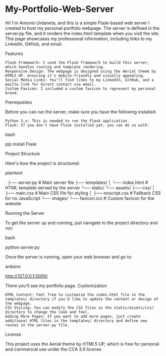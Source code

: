 # My-Portfolio-Web-Server
Hi! I'm Antonio Urdaneta, and this is a simple Flask-based web server I created to host my personal portfolio webpage. The server is defined in the server.py file, and it renders the index.html template when you visit the site. This page showcases my professional information, including links to my LinkedIn, GitHub, and email.

Features

    Flask Framework: I used the Flask framework to build this server, which handles routing and template rendering.
    Responsive Design: The webpage is designed using the Aerial theme by HTML5 UP, ensuring it's mobile-friendly and visually appealing.
    Social Media Links: You'll find links to my LinkedIn, GitHub, and a mailto link for direct contact via email.
    Custom Favicon: I included a custom favicon to represent my personal brand.

Prerequisites

Before you can run the server, make sure you have the following installed:

    Python 3.x: This is needed to run the Flask application.
    Flask: If you don't have Flask installed yet, you can do so with:

bash

pip install Flask

Project Structure

Here's how the project is structured:

plaintext

.
├── server.py                        # Main server file
├── templates/
│   └── index.html                   # HTML template served by the server
└── static/
    └── assets/
        ├── css/
        │   ├── main.css             # Main CSS file for styling
        │   ├── noscript.css         # Fallback CSS for no JavaScript
        └── images/
            └── favicon.ico          # Custom favicon for the website

Running the Server

To get the server up and running, just navigate to the project directory and run:

bash

python server.py

Once the server is running, open your web browser and go to:

arduino

http://127.0.0.1:5000/

There you'll see my portfolio page.
Customization

    HTML Content: Feel free to customize the index.html file in the templates/ directory if you'd like to update the content or design of the webpage.
    CSS Styling: You can modify the CSS files in the static/assets/css/ directory to change the look and feel.
    Adding More Pages: If you want to add more pages, just create additional HTML files in the templates/ directory and define new routes in the server.py file.

License

This project uses the Aerial theme by HTML5 UP, which is free for personal and commercial use under the CCA 3.0 license.
